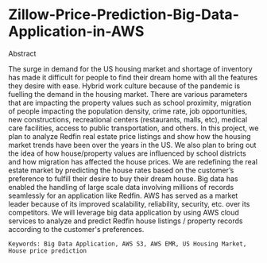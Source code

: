 # Zillow-Price-Prediction-Big-Data-Application-in-AWS
Abstract

The surge in demand  for  the US housing market and shortage of inventory has made it difficult for people to find their dream home with all the features they desire with ease. Hybrid work culture because of the pandemic is fuelling the demand in the housing market. There are various parameters that are impacting the property values such as school proximity, migration of people impacting the population density, crime rate, job opportunities, new constructions, recreational centers (restaurants, malls, etc), medical care facilities, access to public transportation, and others. In this project, we plan to analyze Redfin real estate price listings and show how the housing market trends have been over the years in the US. We also plan to bring out the idea of how house/property values are influenced by school districts and how migration has affected the house prices. We are redefining the real estate market by predicting the house rates based on the customer’s preference to fulfill their desire to buy their dream house. Big data has enabled the handling of large scale data involving millions of records seamlessly for an application like Redfin. AWS has served as a market leader because of its improved scalability, reliability, security, etc. over its competitors.  We will leverage big data application by using AWS cloud services to analyze and predict Redfin house listings / property records  according to the customer's preferences.

	Keywords: Big Data Application, AWS S3, AWS EMR, US Housing Market, House price prediction
